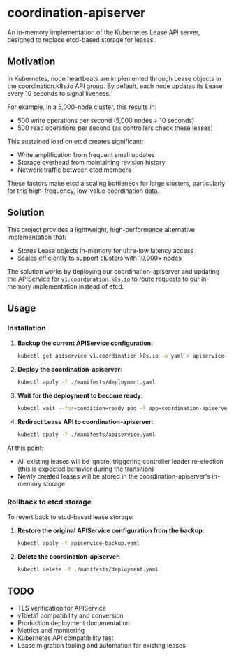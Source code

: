 # coordination-apiserver

An in-memory implementation of the Kubernetes Lease API server, designed to replace etcd-based storage for leases.

## Motivation

In Kubernetes, node heartbeats are implemented through Lease objects in the coordination.k8s.io API group. By default, each node updates its Lease every 10 seconds to signal liveness. 

For example, in a 5,000-node cluster, this results in:
- 500 write operations per second (5,000 nodes ÷ 10 seconds)
- 500 read operations per second (as controllers check these leases)

This sustained load on etcd creates significant:
- Write amplification from frequent small updates
- Storage overhead from maintaining revision history
- Network traffic between etcd members

These factors make etcd a scaling bottleneck for large clusters, particularly for this high-frequency, low-value coordination data.

## Solution

This project provides a lightweight, high-performance alternative implementation that:
- Stores Lease objects in-memory for ultra-low latency access
- Scales efficiently to support clusters with 10,000+ nodes

The solution works by deploying our coordination-apiserver and updating the APIService for `v1.coordination.k8s.io` to route requests to our in-memory implementation instead of etcd.

## Usage

### Installation

1. **Backup the current APIService configuration**:
   ```bash
   kubectl get apiservice v1.coordination.k8s.io -o yaml > apiservice-backup.yaml
   ```

2. **Deploy the coordination-apiserver**:
   ```bash
   kubectl apply -f ./manifests/deployment.yaml
   ```

3. **Wait for the deployment to become ready**:
   ```bash
   kubectl wait --for=condition=ready pod -l app=coordination-apiserver -n kube-system --timeout=300s
   ```

4. **Redirect Lease API to coordination-apiserver**:
   ```bash
   kubectl apply -f ./manifests/apiservice.yaml
   ```

At this point:
- All existing leases will be ignore, triggering controller leader re-election (this is expected behavior during the transition)
- Newly created leases will be stored in the coordination-apiserver's in-memory storage

### Rollback to etcd storage

To revert back to etcd-based lease storage:

1. **Restore the original APIService configuration from the backup**:
   ```bash
   kubectl apply -f apiservice-backup.yaml
   ```

2. **Delete the coordination-apiserver**:
   ```bash
   kubectl delete -f ./manifests/deployment.yaml
   ```

## TODO

- TLS verification for APIService
- v1beta1 compatibility and conversion
- Production deployment documentation
- Metrics and monitoring
- Kubernetes API compatibility test
- Lease migration tooling and automation for existing leases
